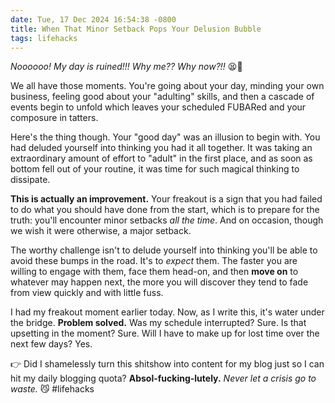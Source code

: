 ```yaml
---
date: Tue, 17 Dec 2024 16:54:38 -0800
title: When That Minor Setback Pops Your Delusion Bubble
tags: lifehacks
---
```


_Noooooo! My day is ruined!!! Why me?? Why now?!!_ 😫💢

We all have those moments. You're going about your day, minding your own business, feeling good about your "adulting" skills, and then a cascade of events begin to unfold which leaves your scheduled FUBARed and your composure in tatters.

Here's the thing though. Your "good day" was an illusion to begin with. You had deluded yourself into thinking you had it all together. It was taking an extraordinary amount of effort to "adult" in the first place, and as soon as bottom fell out of your routine, it was time for such magical thinking to dissipate.

**This is actually an improvement.** Your freakout is a sign that you had failed to do what you should have done from the start, which is to prepare for the truth: you'll encounter minor setbacks _all the time_. And on occasion, though we wish it were otherwise, a major setback.

The worthy challenge isn't to delude yourself into thinking you'll be able to avoid these bumps in the road. It's to _expect_ them. The faster you are willing to engage with them, face them head-on, and then **move on** to whatever may happen next, the more you will discover they tend to fade from view quickly and with little fuss.

I had my freakout moment earlier today. Now, as I write this, it's water under the bridge. **Problem solved.** Was my schedule interrupted? Sure. Is that upsetting in the moment? Sure. Will I have to make up for lost time over the next few days? Yes.

👉 Did I shamelessly turn this shitshow into content for my blog just so I can hit my daily blogging quota? **Absol-fucking-lutely.** _Never let a crisis go to waste._ 😼 #lifehacks
